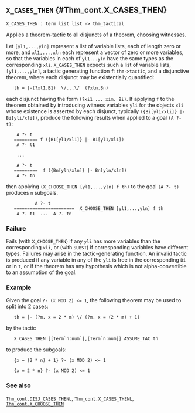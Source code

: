 ## `X_CASES_THEN` {#Thm_cont.X_CASES_THEN}


```
X_CASES_THEN : term list list -> thm_tactical
```



Applies a theorem-tactic to all disjuncts of a theorem, choosing witnesses.


Let `[yl1,...,yln]` represent a list of variable lists,
each of length zero or more, and `xl1,...,xln` each represent a
vector of zero or more variables, so that the variables in each of
`yl1...yln` have the same types as the corresponding `xli`.
`X_CASES_THEN` expects such a list of variable lists, `[yl1,...,yln]`, a tactic
generating function `f:thm->tactic`, and a disjunctive theorem,
where each disjunct may be existentially quantified:
    
       th = |-(?xl1.B1)  \/...\/  (?xln.Bn)
    
each disjunct having the form `(?xi1 ... xim. Bi)`. If
applying `f` to the theorem obtained by introducing witness variables `yli`
for the objects `xli` whose existence is asserted by each disjunct, typically
`({Bi[yli/xli]} |- Bi[yli/xli])`, produce the following results when
applied to a goal `(A ?- t)`:
    
        A ?- t
       ========= f ({B1[yl1/xl1]} |- B1[yl1/xl1])
        A ?- t1
    
        ...
    
        A ?- t
       =========  f ({Bn[yln/xln]} |- Bn[yln/xln])
        A ?- tn
    
then applying `(X_CHOOSE_THEN [yl1,...,yln] f th)`
to the goal `(A ?- t)` produces `n` subgoals.
    
               A ?- t
       =======================  X_CHOOSE_THEN [yl1,...,yln] f th
        A ?- t1  ...  A ?- tn
    



### Failure

Fails (with `X_CHOOSE_THEN`) if any `yli` has more variables than the
corresponding `xli`, or (with `SUBST`) if corresponding variables have
different types.  Failures may arise in the tactic-generating
function.  An invalid tactic is produced if any variable in any of the
`yli` is free in the corresponding `Bi` or in `t`, or if the theorem
has any hypothesis which is not alpha-convertible to an assumption of
the goal.

### Example

Given the goal `?- (x MOD 2) <= 1`, the following theorem may be
used to split into 2 cases:
    
       th = |- (?m. x = 2 * m) \/ (?m. x = (2 * m) + 1)
    
by the tactic
    
       X_CASES_THEN [[Term`n:num`],[Term`n:num]] ASSUME_TAC th
    
to produce the subgoals:
    
       {x = (2 * n) + 1} ?- (x MOD 2) <= 1
    
       {x = 2 * n} ?- (x MOD 2) <= 1
    



### See also

[`Thm_cont.DISJ_CASES_THENL`](#Thm_cont.DISJ_CASES_THENL), [`Thm_cont.X_CASES_THENL`](#Thm_cont.X_CASES_THENL), [`Thm_cont.X_CHOOSE_THEN`](#Thm_cont.X_CHOOSE_THEN)

